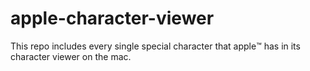 # apple-character-viewer
This repo includes every single special character that apple™️ has in its character viewer on the mac.

